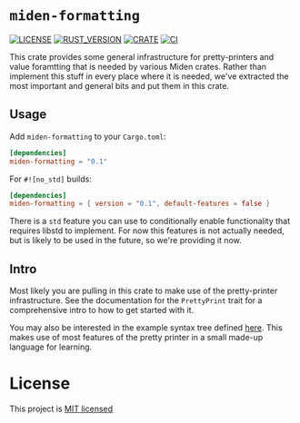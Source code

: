 # `miden-formatting`

[![LICENSE](https://github.com/0xPolygonMiden/miden-vm/blob/main/LICENSE)](https://img.shields.io/badge/license-MIT-blue.svg)
[![RUST_VERSION]()](https://img.shields.io/badge/rustc-1.76+-lightgray.svg)
[![CRATE](https://crates.io/crates/miden-formatting)](https://img.shields.io/crates/v/miden-formatting)
[![CI](https://github.com/0xPolygonMiden/miden-formatting/workflows/CI/badge.svg?branch=main)](https://github.com/0xPolygonMiden/miden-formatting/actions?query=workflow%3A%22CI%22+branch%3Amain)

This crate provides some general infrastructure for pretty-printers and value foramtting that is needed by various Miden crates. Rather than implement this
stuff in every place where it is needed, we've extracted the most important and general bits and put them in this crate.

## Usage

Add `miden-formatting` to your `Cargo.toml`:

```toml
[dependencies]
miden-formatting = "0.1"
```

For `#![no_std]` builds:

```toml
[dependencies]
miden-formatting = { version = "0.1", default-features = false }
```

There is a `std` feature you can use to conditionally enable functionality that requires libstd to implement. For now this features is not actually needed, but is likely to be used in the future, so we're providing it now.

## Intro

Most likely you are pulling in this crate to make use of the pretty-printer infrastructure. See the documentation for the `PrettyPrint` trait for a comprehensive intro to how to get started with it.

You may also be interested in the example syntax tree defined [here](./formatting/src/prettier/tests.rs). This makes use of most features of the pretty printer in a small made-up language for learning.

# License

This project is [MIT licensed](./LICENSE)
